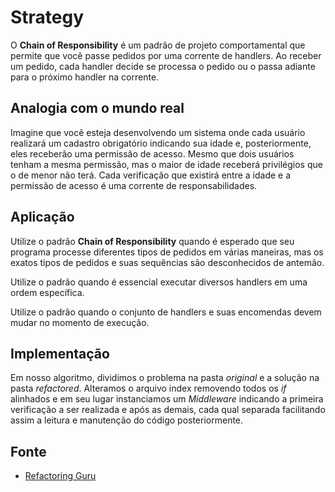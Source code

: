 # Strategy

O **Chain of Responsibility** é um padrão de projeto comportamental que permite que você passe pedidos por uma corrente de handlers. Ao receber um pedido, cada handler decide se processa o pedido ou o passa adiante para o próximo handler na corrente.

## Analogia com o mundo real
Imagine que você esteja desenvolvendo um sistema onde cada usuário realizará um cadastro obrigatório indicando sua idade e, posteriormente, eles receberão uma permissão de acesso. Mesmo que dois usuários tenham a mesma permissão, mas o maior de idade receberá privilégios que o de menor não terá. Cada verificação que existirá entre a idade e a permissão de acesso é uma corrente de responsabilidades.

## Aplicação
Utilize o padrão **Chain of Responsibility** quando é esperado que seu programa processe diferentes tipos de pedidos em várias maneiras, mas os exatos tipos de pedidos e suas sequências são desconhecidos de antemão.

Utilize o padrão quando é essencial executar diversos handlers em uma ordem específica.

Utilize o padrão quando o conjunto de handlers e suas encomendas devem mudar no momento de execução.

## Implementação
Em nosso algoritmo, dividimos o problema na pasta *original* e a solução na pasta *refactored*.
Alteramos o arquivo index removendo todos os *if* alinhados e em seu lugar instanciamos um *Middleware* indicando a primeira verificação a ser realizada e após as demais, cada qual separada facilitando assim a leitura e manutenção do código posteriormente.

## Fonte
- <a href="https://refactoring.guru/design-patterns/strategy" target="_blank">Refactoring Guru</a>
